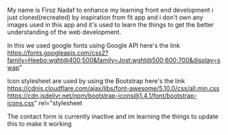 My name is Firoz Nadaf 
to enhance my learning front end development i just cloned(recreated) by inspiration from fit app and i don't own any images used in this app and it's used to learn the things to get the better understanding of the web development.



In this we used google fonts using Google API
here's the link  
https://fonts.googleapis.com/css2?family=Heebo:wght@400;500&family=Jost:wght@500;600;700&display=swap"

Icon stylesheet are used by using the Bootstrap 
here's the link 
https://cdnjs.cloudflare.com/ajax/libs/font-awesome/5.10.0/css/all.min.css 
https://cdn.jsdelivr.net/npm/bootstrap-icons@1.4.1/font/bootstrap-icons.css" rel="stylesheet

The contact form is currently inactive and im learning the things to update this to make it working
